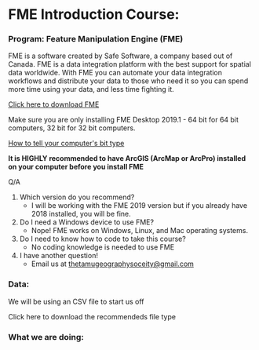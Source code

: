 # FME Introduction Course:

### Program: Feature Manipulation Engine (FME)
FME is a software created by Safe Software, a company based out of Canada. FME is a data integration platform with the best support for spatial data worldwide. With FME you can automate your data integration workflows and distribute your data to those who need it so you can spend more time using your data, and less time fighting it.

[Click here to download FME](https://www.safe.com/support/support-resources/fme-downloads/)

Make sure you are only installing FME Desktop 2019.1 - 64 bit for 64 bit computers, 32 bit for 32 bit computers. 

[How to tell your computer's bit type](https://lmgtfy.com/?q=how+to+tell+if+your+pc+is+64+or+32+bit)



**It is HIGHLY recommended to have ArcGIS (ArcMap or ArcPro) installed on your computer before you install FME**

Q/A
1. Which version do you recommend?
    * I will be working with the FME 2019 version but if you already have 2018 installed, you will be fine.
2. Do I need a Windows device to use FME?
    * Nope! FME works on Windows, Linux, and Mac operating systems.
3. Do I need to know how to code to take this course?
    * No coding knowledge is needed to use FME
4. I have another question!
    * Email us at thetamugeographysoceity@gmail.com

### Data:
We will be using an CSV file to start us off 

Click here to download the recommendeds file type
### What we are doing:
